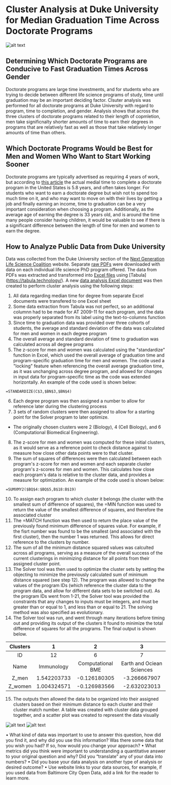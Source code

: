# Cluster Analysis at Duke University for Median Graduation Time Across Doctorate Programs

![alt text](https://gradschool.duke.edu/sites/all/themes/grad/logo.png)

## Determining Which Doctorate Programs are Conducive to Fast Graduation Times Across Gender

Doctorate programs are large time investments, and for students who are trying to decide between different life science programs of study, time until graduation may be an important deciding factor. Clsuter analysis was performed for all doctorate programs at Duke University with regard to program, time to completion, and gender. Analysis shows that across the three clusters of doctorate programs related to their length of copmletion, men take significnalty shorter amounts of time to earn their degrees in programs that are relatively fast as well as those that take relatively longer amounts of time than others. 

## Which Doctorate Programs Would be Best for Men and Women Who Want to Start Working Sooner

Doctorate programs are typically advertised as requiring 4 years of work, but according to [this article](https://www.usnews.com/education/best-graduate-schools/articles/2019-08-12/how-long-does-it-take-to-get-a-phd-degree-and-should-you-get-one) the actual medial time to complete a doctorate program in the United States is 5.8 years, and often takes longer. For students who want to earn a doctorate degree but wish not to spend too much time on it, and who may want to move on with their lives by getting a job and finally earning an income, time to graduation can be a very important consideration when choosing a program. Additionally, as the average age of earning the degree is 33 years old, and is around the time many people consider having children, it would be valuable to see if there is a significant difference between the length of time for men and women to earn the degree.

## How to Analyze Public Data from Duke University 

Data was collected from the Duke University section of the [Next Generation Life Science Coalition](https://nglscoalition.org/coalition-data/) website. Separate [raw PDFs](https://github.com/karinafrank/karinafrank-cluster_analysis_for_median_graduation_time_across_doctorate_programs_at_duke_university/tree/master/Raw%20Data%20Files) were downloaded with data on each individual life science PhD program offered. The data from PDFs was extracted and transformed into [Excel files](https://github.com/karinafrank/karinafrank-cluster_analysis_for_median_graduation_time_across_doctorate_programs_at_duke_university/tree/master/Raw%20Data%20Files) using [Tabula] (https://tabula.technology/). A new [data analysis Excel document](https://github.com/karinafrank/karinafrank-cluster_analysis_for_median_graduation_time_across_doctorate_programs_at_duke_university/blob/master/Clustering%20Data%20Analysis.xlsx) was then created to perform cluster analysis using the following steps:
1. All data regarding median time for degree from separate Excel documents were transfered to one Excel sheet
2. Some data extraction from Tabula was not perfect, so an additional columnn had to be made for AT 2009-11 for each program, and the data was properly separated from its label using the text-to-columns function
3. Since time to graduation data was provided over three cohorts of students, the average and standard deviation of the data was calculated for men and women in each degree program
4. The overall average and standard deviation of time to graduation was calculated across all degree programs
5. The z-score for men and women was calculated using the "standardize" function in Excel, which used the overall average of graduation time and program-specific graduation time for men and women. The code used a "locking" feature when referencing the overall average graduation time, as it was unchanging across degree program, and allowed for changes in input data for program-specific time as the code was extended horizontally. An example of the code used is shown below:
```
=STANDARDIZE(C$3,$BN$3,$BN$4)
```
6. Each degree program was then assigned a number to allow for reference later during the clustering process
7. 3 sets of random clusters were then assigned to allow for a starting point for the Solver program to later optimize.
  * The originally chosen clusters were 2 (Biology), 4 (Cell Biology), and 6 (Computational Biomedical Engineering).
8. The z-score for men and women was computed for these initial clusters, as it would serve as a reference point to check distance against to measure how close other data points were to that cluster.
9. The sum of squares of differences were then calculated between each program's z-score for men and women and each separate cluster program's z-scores for men and women. This calculates how close each program's data is relative to the cluster data, and provides a measure for optimization. An example of the code used is shown below:
```
=SUMXMY2($BQ$4:$BQ$5,B$18:B$19)
```
10. To assign each program to which cluster it belongs (the cluster with the smallest sum of difference of squares), the =MIN function was used to return the value of the smallest difference of squares, and therefore the associated cluster
11. The =MATCH function was then used to return the place value of the previously found minimum difference of squares value. For example, if the fisrt number was found to be the smallest (and associated with the first cluster), then the number 1 was returned. This allows for direct reference to the clusters by number.
12. The sum of all the minimum distance squared values was calculted across all programs, serving as a measure of the overall success of the current clusterings in minimizing distance for all points from their assigned cluster point. 
13. The Solver tool was then used to optimize the cluster sets by setting the objecting to minimize the previously calculated sum of minimum distance squared (see step 12). The program was allowed to change the values of the program IDs (which reference the cluster data to the program data, and allow for different data sets to be switched out). As the program IDs went from 1-21, the Solver tool was provided the constraints that any changes to inputs must be integers, and must be greater than or equal to 1, and less than or equal to 21. The solving method was also specified as evolutionary. 
14. The Solver tool was run, and went through many iterations before timing out and providing its output of the clusters it found to minimize the total difference of squares for all the programs. The final output is shown below.

Clusters|	1|	2|	3
:---:|:---:|:---:|:---:
ID	|12|	6|	7
Name|	Immunology	|Computational BME	|Earth and Ociean Sciences
Z_men	|1.542203733	|-0.126180305	|-3.266667907
Z_women|1.004324571|	-0.126983566|	-2.632023013

15. The outputs then allowed the data to be organized into their assigned clusters based on their minimum distance to each cluster and their cluster match number. A table was created with cluster data grouped together, and a scatter plot was created to represent the data visually

![alt text]()
![alt text]()




•	What kind of data was important to use to answer this question, how did you find it, and why did you use this information? Was there some data that you wish you had? If so, how would you change your approach?
•	What metrics did you think were important to understanding a quantitative answer to your original question and why? Did you “translate” any of your data into numbers?
•	Did you base your data analysis on another type of analysis or desired outcome?
•	Use website links to your data sources, for example, if you used data from Baltimore City Open Data, add a link for the reader to learn more.
